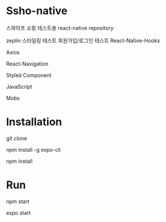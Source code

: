 # Ssho-native

스와이프 쇼핑 테스트용 react-native repository

zeplin 스타일링 테스트
회원가입/로그인 테스트
React-Native-Hooks

Axios

React-Navigation

Styled Component

JavaScript

Mobx

# Installation

git clone

npm install -g expo-cli

npm install

# Run

npm start

expo start
